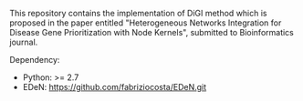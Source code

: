 This repository contains the implementation of DiGI method which is proposed in the paper entitled "Heterogeneous Networks 
Integration for Disease Gene Prioritization with Node Kernels", submitted to Bioinformatics journal.

Dependency:
- Python: >= 2.7
- EDeN: https://github.com/fabriziocosta/EDeN.git

